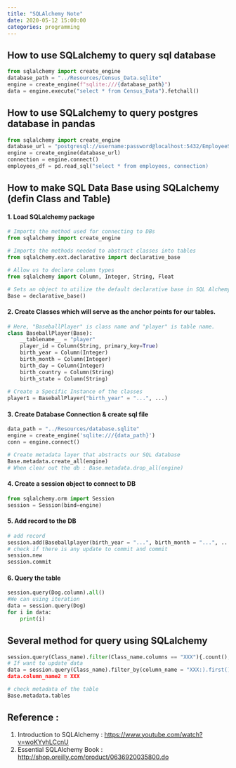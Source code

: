 ```yaml
---
title: "SQLAlchemy Note"
date: 2020-05-12 15:00:00
categories: programming
---
```

## How to use SQLalchemy to query sql database
```python
from sqlalchemy import create_engine
database_path = "../Resources/Census_Data.sqlite"
engine = create_engine(f"sqlite:///{database_path}")
data = engine.execute("select * from Census_Data").fetchall()
```
## How to use SQLalchemy to query postgres database in pandas
```python
from sqlalchemy import create_engine
database_url = "postgresql://username:password@localhost:5432/EmployeeSQL"
engine = create_engine(database_url)
connection = engine.connect()
employees_df = pd.read_sql("select * from employees, connection)
```

## How to make SQL Data Base using SQLalchemy (defin Class and Table)
#### 1. Load SQLalchemy package
```python
# Imports the method used for connecting to DBs
from sqlalchemy import create_engine

# Imports the methods needed to abstract classes into tables
from sqlalchemy.ext.declarative import declarative_base

# Allow us to declare column types
from sqlalchemy import Column, Integer, String, Float

# Sets an object to utilize the default declarative base in SQL Alchemy
Base = declarative_base()
```
#### 2. Create Classes which will serve as the anchor points for our tables.
```python
# Here, "BaseballPlayer" is class name and "player" is table name. 
class BaseballPlayer(Base):
    __tablename__ = "player"
    player_id = Column(String, primary_key=True)
    birth_year = Column(Integer)
    birth_month = Column(Integer)
    birth_day = Column(Integer)
    birth_country = Column(String)
    birth_state = Column(String)
 
# Create a Specific Instance of the classes
player1 = BaseballPlayer("birth_year" = "...", ...)
 ```

#### 3. Create Database Connection & create sql file
```python
data_path = "../Resources/database.sqlite"
engine = create_engine('sqlite:///{data_path}')
conn = engine.connect()

# Create metadata layer that abstracts our SQL database
Base.metadata.create_all(engine)
# When clear out the db : Base.metadata.drop_all(engine)
```

#### 4. Create a session object to connect to DB
```python
from sqlalchemy.orm import Session
session = Session(bind=engine)
```

#### 5. Add record to the DB
```python
# add record
session.add(Baseballplayer(birth_year = "...", birth_month = "...", ...)
# check if there is any update to commit and commit
session.new
session.commit
```

#### 6. Query the table
```python
session.query(Dog.column).all()
#We can using iteration
data = session.query(Dog)
for i in data:
    print(i)
```

## Several method for query using SQLalchemy
```python
session.query(Class_name).filter(Class_name.columns == "XXX"){.count(), .all(), sum()}
# If want to update data
data = session.query(Class_name).filter_by(column_name = "XXX:).first()
data.column_name2 = XXX
```
```python
# check metadata of the table
Base.metadata.tables
```
## Reference : 
1. Introduction to SQLAlchemy : https://www.youtube.com/watch?v=woKYyhLCcnU
2. Essential SQLAlchemy Book : http://shop.oreilly.com/product/0636920035800.do
